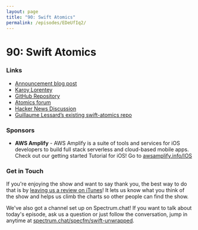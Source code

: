```yaml
---
layout: page
title: "90: Swift Atomics"
permalink: /episodes/EDeUfIq2/
---
```


# 90: Swift Atomics

<h3>Links</h3><ul><li><a href="https://swift.org/blog/swift-atomics/">Announcement blog post</a></li><li><a href="https://twitter.com/lorentey/">Karoy Lorentey</a></li><li><a href="https://github.com/apple/swift-atomics">GitHub Repository</a></li><li><a href="https://forums.swift.org/c/related-projects/swift-atomics">Atomics forum</a></li><li><a href="https://news.ycombinator.com/item?id=24657500">Hacker News Discussion</a></li><li><a href="https://github.com/glessard/swift-atomics">Guillaume Lessard’s existing swift-atomics repo</a></li></ul><h3>Sponsors</h3><ul><li><strong>AWS Amplify</strong> - AWS Amplify is a suite of tools and services for iOS developers to build full stack serverless and cloud-based mobile apps. Check out our getting started Tutorial for iOS! Go to <a href="https://aws.amazon.com/getting-started/hands-on/build-ios-app-amplify/">awsamplify.info/IOS</a></li></ul><h3>Get in Touch</h3><p>If you're enjoying the show and want to say thank you, the best way to do that is by <a href="https://itunes.apple.com/us/podcast/swift-unwrapped/id1209817203?mt=2">leaving us a review on iTunes</a>! It lets us know what you think of the show and helps us climb the charts so other people can find the show.</p><p>We've also got a channel set up on Spectrum.chat! If you want to talk about today's episode, ask us a question or just follow the conversation, jump in anytime at <a href="https://spectrum.chat/specfm/swift-unwrapped">spectrum.chat/specfm/swift-unwrapped</a>.</p>
